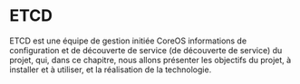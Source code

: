 # ETCD

ETCD est une équipe de gestion initiée CoreOS informations de configuration et de découverte de service (de découverte de service) du projet, qui,
dans ce chapitre, nous allons présenter les objectifs du projet, à installer et à utiliser, et la réalisation de la technologie.
